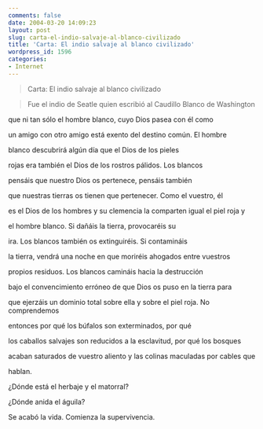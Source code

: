 ```yaml
---
comments: false
date: 2004-03-20 14:09:23
layout: post
slug: carta-el-indio-salvaje-al-blanco-civilizado
title: 'Carta: El indio salvaje al blanco civilizado'
wordpress_id: 1596
categories:
- Internet
---
```


> 
  
> 
> Carta: El indio salvaje al blanco civilizado
> 
> 
  
> 
> Fue el indio de Seatle quien escribió al Caudillo Blanco de Washington   

que ni tan sólo el hombre blanco, cuyo Dios pasea con él como   

un amigo con otro amigo está exento del destino común. El hombre   

blanco descubrirá algún día que el Dios de los pieles   

rojas era también el Dios de los rostros pálidos. Los blancos   

pensáis que nuestro Dios os pertenece, pensáis también   

que nuestras tierras os tienen que pertenecer. Como el vuestro, él   

es el Dios de los hombres y su clemencia la comparten igual el piel roja y   

el hombre blanco. Si dañáis la tierra, provocaréis su   

ira. Los blancos también os extinguiréis. Si contamináis   

la tierra, vendrá una noche en que moriréis ahogados entre vuestros   

propios residuos. Los blancos camináis hacia la destrucción   

bajo el convencimiento erróneo de que Dios os puso en la tierra para   

que ejerzáis un dominio total sobre ella y sobre el piel roja. No comprendemos   

entonces por qué los búfalos son exterminados, por qué   

los caballos salvajes son reducidos a la esclavitud, por qué los bosques   

acaban saturados de vuestro aliento y las colinas maculadas por cables que   

hablan.  

  

¿Dónde está el herbaje y el matorral?  

  

¿Dónde anida el águila?  

  

Se acabó la vida. Comienza la supervivencia.
> 
>   






 
